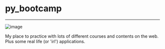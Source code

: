 # py_bootcamp
---
![image](https://user-images.githubusercontent.com/78959910/123476449-1f026b00-d5d3-11eb-9803-63a0c26989cf.png)

My place to practice with lots of different courses and contents on the web. Plus some real life (or 'irl') applications.

